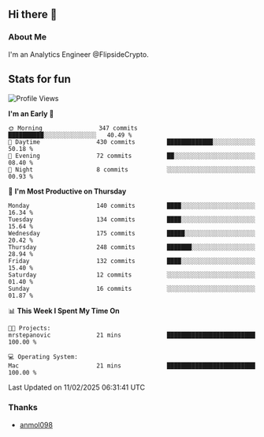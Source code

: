 ## Hi there 👋

### About Me

I'm an Analytics Engineer @FlipsideCrypto.
  
## Stats for fun


<!--START_SECTION:waka-->
![Profile Views](http://img.shields.io/badge/Profile%20Views-39-blue)

**I'm an Early 🐤** 

```text
🌞 Morning                347 commits         ██████████░░░░░░░░░░░░░░░   40.49 % 
🌆 Daytime                430 commits         █████████████░░░░░░░░░░░░   50.18 % 
🌃 Evening                72 commits          ██░░░░░░░░░░░░░░░░░░░░░░░   08.40 % 
🌙 Night                  8 commits           ░░░░░░░░░░░░░░░░░░░░░░░░░   00.93 % 
```
📅 **I'm Most Productive on Thursday** 

```text
Monday                   140 commits         ████░░░░░░░░░░░░░░░░░░░░░   16.34 % 
Tuesday                  134 commits         ████░░░░░░░░░░░░░░░░░░░░░   15.64 % 
Wednesday                175 commits         █████░░░░░░░░░░░░░░░░░░░░   20.42 % 
Thursday                 248 commits         ███████░░░░░░░░░░░░░░░░░░   28.94 % 
Friday                   132 commits         ████░░░░░░░░░░░░░░░░░░░░░   15.40 % 
Saturday                 12 commits          ░░░░░░░░░░░░░░░░░░░░░░░░░   01.40 % 
Sunday                   16 commits          ░░░░░░░░░░░░░░░░░░░░░░░░░   01.87 % 
```


📊 **This Week I Spent My Time On** 

```text
🐱‍💻 Projects: 
mrstepanovic             21 mins             █████████████████████████   100.00 % 

💻 Operating System: 
Mac                      21 mins             █████████████████████████   100.00 % 
```


 Last Updated on 11/02/2025 06:31:41 UTC
<!--END_SECTION:waka-->

### Thanks
 - [anmol098](https://github.com/anmol098/waka-readme-stats/)
  
